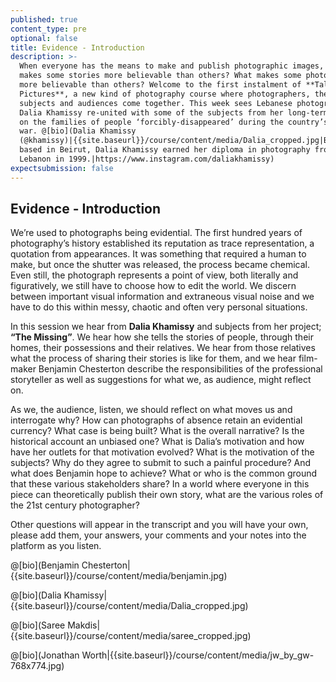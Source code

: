 ```yaml
---
published: true
content_type: pre
optional: false
title: Evidence - Introduction
description: >-
  When everyone has the means to make and publish photographic images, what
  makes some stories more believable than others? What makes some photographers
  more believable than others? Welcome to the first instalment of **Talking
  Pictures**, a new kind of photography course where photographers, their
  subjects and audiences come together. This week sees Lebanese photographer
  Dalia Khamissy re-united with some of the subjects from her long-term project
  on the families of people ‘forcibly-disappeared’ during the country’s civil
  war. @[bio](Dalia Khamissy
  (@khamissy)|{{site.baseurl}}/course/content/media/Dalia_cropped.jpg|Born and
  based in Beirut, Dalia Khamissy earned her diploma in photography from USEK,
  Lebanon in 1999.|https://www.instagram.com/daliakhamissy)
expectsubmission: false
---
```

## Evidence - Introduction

We’re used to photographs being evidential. The first hundred years of photography’s history established its reputation as trace representation, a quotation from appearances. It was something that required a human to make, but once the shutter was released, the process became chemical. Even still, the photograph represents a point of view, both literally and figuratively, we still have to choose how to edit the world. We discern between important visual information and extraneous visual noise and we have to do this within messy, chaotic and often very personal situations.

In this session we hear from **Dalia Khamissy** and subjects from her project; **“The Missing”**. We hear how she tells the stories of people, through their homes, their possessions and their relatives. We hear from those relatives what the process of sharing their stories is like for them, and we hear film-maker Benjamin Chesterton describe the responsibilities of the professional storyteller as well as suggestions for what we, as audience, might reflect on.

As we, the audience, listen, we should reflect on what moves us and interrogate why? How can photographs of absence retain an evidential currency? What case is being built? What is the overall narrative? Is the historical account an unbiased one? What is Dalia’s motivation and how have her outlets for that motivation evolved? What is the motivation of the subjects? Why do they agree to submit to such a painful procedure? And what does Benjamin hope to achieve? What or who is the common ground that these various stakeholders share? In a world where everyone in this piece can theoretically publish their own story, what are the various roles of the 21st century photographer?

Other questions will appear in the transcript and you will have your own, please add them, your answers, your comments and your notes into the platform as you listen.

@[bio](Benjamin Chesterton|{{site.baseurl}}/course/content/media/benjamin.jpg)

@[bio](Dalia Khamissy|{{site.baseurl}}/course/content/media/Dalia_cropped.jpg)

@[bio](Saree Makdis|{{site.baseurl}}/course/content/media/saree_cropped.jpg)

@[bio](Jonathan Worth|{{site.baseurl}}/course/content/media/jw_by_gw-768x774.jpg)

